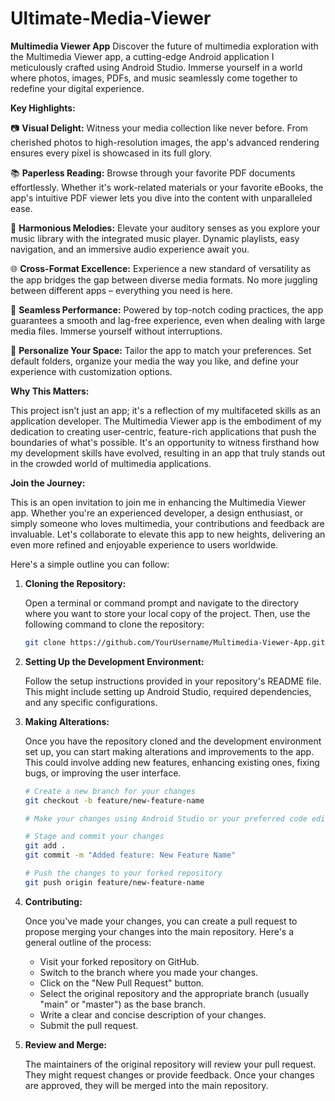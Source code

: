 # Ultimate-Media-Viewer
**Multimedia Viewer App**
Discover the future of multimedia exploration with the Multimedia Viewer app, a cutting-edge Android application I meticulously crafted using Android Studio. Immerse yourself in a world where photos, images, PDFs, and music seamlessly come together to redefine your digital experience.

**Key Highlights:**

📷 **Visual Delight:** Witness your media collection like never before. From cherished photos to high-resolution images, the app's advanced rendering ensures every pixel is showcased in its full glory.

📚 **Paperless Reading:** Browse through your favorite PDF documents effortlessly. Whether it's work-related materials or your favorite eBooks, the app's intuitive PDF viewer lets you dive into the content with unparalleled ease.

🎵 **Harmonious Melodies:** Elevate your auditory senses as you explore your music library with the integrated music player. Dynamic playlists, easy navigation, and an immersive audio experience await you.

🌐 **Cross-Format Excellence:** Experience a new standard of versatility as the app bridges the gap between diverse media formats. No more juggling between different apps – everything you need is here.

🚀 **Seamless Performance:** Powered by top-notch coding practices, the app guarantees a smooth and lag-free experience, even when dealing with large media files. Immerse yourself without interruptions.

🎨 **Personalize Your Space:** Tailor the app to match your preferences. Set default folders, organize your media the way you like, and define your experience with customization options.

**Why This Matters:**

This project isn't just an app; it's a reflection of my multifaceted skills as an application developer. The Multimedia Viewer app is the embodiment of my dedication to creating user-centric, feature-rich applications that push the boundaries of what's possible. It's an opportunity to witness firsthand how my development skills have evolved, resulting in an app that truly stands out in the crowded world of multimedia applications.

**Join the Journey:**

This is an open invitation to join me in enhancing the Multimedia Viewer app. Whether you're an experienced developer, a design enthusiast, or simply someone who loves multimedia, your contributions and feedback are invaluable. Let's collaborate to elevate this app to new heights, delivering an even more refined and enjoyable experience to users worldwide.

Here's a simple outline you can follow:

1. **Cloning the Repository:**

   Open a terminal or command prompt and navigate to the directory where you want to store your local copy of the project. Then, use the following command to clone the repository:

   ```bash
   git clone https://github.com/YourUsername/Multimedia-Viewer-App.git
   ```

2. **Setting Up the Development Environment:**

   Follow the setup instructions provided in your repository's README file. This might include setting up Android Studio, required dependencies, and any specific configurations.

3. **Making Alterations:**

   Once you have the repository cloned and the development environment set up, you can start making alterations and improvements to the app. This could involve adding new features, enhancing existing ones, fixing bugs, or improving the user interface.

   ```bash
   # Create a new branch for your changes
   git checkout -b feature/new-feature-name

   # Make your changes using Android Studio or your preferred code editor

   # Stage and commit your changes
   git add .
   git commit -m "Added feature: New Feature Name"

   # Push the changes to your forked repository
   git push origin feature/new-feature-name
   ```

4. **Contributing:**

   Once you've made your changes, you can create a pull request to propose merging your changes into the main repository. Here's a general outline of the process:

   - Visit your forked repository on GitHub.
   - Switch to the branch where you made your changes.
   - Click on the "New Pull Request" button.
   - Select the original repository and the appropriate branch (usually "main" or "master") as the base branch.
   - Write a clear and concise description of your changes.
   - Submit the pull request.

5. **Review and Merge:**

   The maintainers of the original repository will review your pull request. They might request changes or provide feedback. Once your changes are approved, they will be merged into the main repository.
